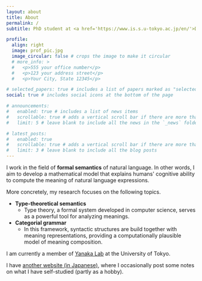 ```yaml
---
layout: about
title: About
permalink: /
subtitle: PhD student at <a href='https://www.is.s.u-tokyo.ac.jp/en/'>Department of Computer Science, The University of Tokyo</a>

profile:
  align: right
  image: prof_pic.jpg
  image_circular: false # crops the image to make it circular
  # more_info: >
  #   <p>555 your office number</p>
  #   <p>123 your address street</p>
  #   <p>Your City, State 12345</p>

# selected_papers: true # includes a list of papers marked as "selected={true}"
social: true # includes social icons at the bottom of the page

# announcements:
#   enabled: true # includes a list of news items
#   scrollable: true # adds a vertical scroll bar if there are more than 3 news items
#   limit: 5 # leave blank to include all the news in the `_news` folder

# latest_posts:
#   enabled: true
#   scrollable: true # adds a vertical scroll bar if there are more than 3 new posts items
#   limit: 3 # leave blank to include all the blog posts
---
```


I work in the field of **formal semantics** of natural language.
In other words, I aim to develop a mathematical model that explains humans' cognitive ability to compute the meaning of natural language expressions.

More concretely, my research focuses on the following topics.

- **Type-theoretical semantics**
  - Type theory, a formal system developed in computer science, serves as a powerful tool for analyzing meanings.
- **Categorial grammar**
  - In this framework, syntactic structures are build together with meaning representations, providing a computationally plausible model of meaning composition.

I am currently a member of [Yanaka Lab](https://ylab.mystrikingly.com) at the University of Tokyo.

I have [another website (in Japanese)](https://liewecmays.net), where I occasionally post some notes on what I have self-studied (partly as a hobby).
